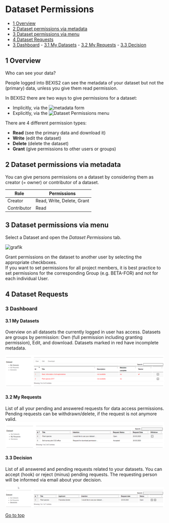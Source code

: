 # Dataset Permissions

<!-- TOC -->
- [1 Overview](#1-overview)
- [2 Dataset permissions via metadata](#2-dataset-permissions-via-metadata)
- [3 Dataset permissions via menu](#3-dataset-permissions-via-menu)
- [4 Dataset Requests](#4-data-requests)
- [3 Dashboard](#3-dashboard)
		- [3.1 My Datasets](#31-my-datasets)
		- [3.2 My Requests](#32-my-requests)
		- [3.3 Decision](#33-decision)

	

<!-- /TOC -->

## 1 Overview

Who can see your data?

People logged into BEXIS2 can see the metadata of your dataset but not the (primary) data, unless you give them read permission. 

In BEXIS2 there are two ways to give permissions for a dataset:

* Implicitly, via the ![metadata form](#2-dataset-permissions-via-metadata)
* Explicitly, via the ![Dataset Permissions menu](#3-dataset-permissions-via-menu)

There are 4 different permission types:
* **Read** (see the primary data and download it)
* **Write** (edit the dataset)
* **Delete** (delete the dataset)
* **Grant** (give permissions to other users or groups)

## 2 Dataset permissions via metadata

You can give persons permissions on a dataset by considering them as creator (= owner) or contributor of a dataset. 

| Role 		| Permissions	|
|---------------|---------------|
|Creator	| Read, Write, Delete, Grant |
|Contributor	| Read		|	

## 3 Dataset permissions via menu

Select a Dataset and open the *Dataset Permissions* tab. 

![grafik](https://user-images.githubusercontent.com/68608907/234571603-d9f42d02-e111-4a12-b2a5-d3f522ffeb39.png)

Grant permissions on the dataset to another user by selecting the appropriate checkboxes.  
If you want to set permissions for all project members, it is best practice to set permissions for the corresponding Group (e.g. BETA-FOR) and not for each individual User. 

## 4 Dataset Requests




### 3 Dashboard
#### 3.1 My Datasets
Overview on all datasets the currently logged in user has access. Datasets are groups by permission: Own (full permission including granting permission), Edit, and download.
Datasets marked in red have incomplete metadata.

![image info](https://github.com/BEXIS2/Documents/raw/master/Manuals/DDM/Images/dashboard.png)


#### 3.2 My Requests
List of all your pending and answered requests for data access permissions. Pending requests can be withdrawn/delete, if the request is not anymore valid.
![image info](https://github.com/BEXIS2/Documents/raw/master/Manuals/DDM/Images/Requests.png)

 
#### 3.3 Decision
List of all answered and pending requests related to your datasets. You can accept (hook) or reject (minus) pending requests. The requesting person will be informed via email about your decision. 

![image info](https://github.com/BEXIS2/Documents/raw/master/Manuals/DDM/Images/decision.png)





[Go to top](#a-overview)
